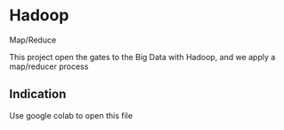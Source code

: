 # Hadoop
Map/Reduce

This project open the gates to the Big Data with Hadoop, and we apply a map/reducer process 

## Indication  
Use google colab to open this file
